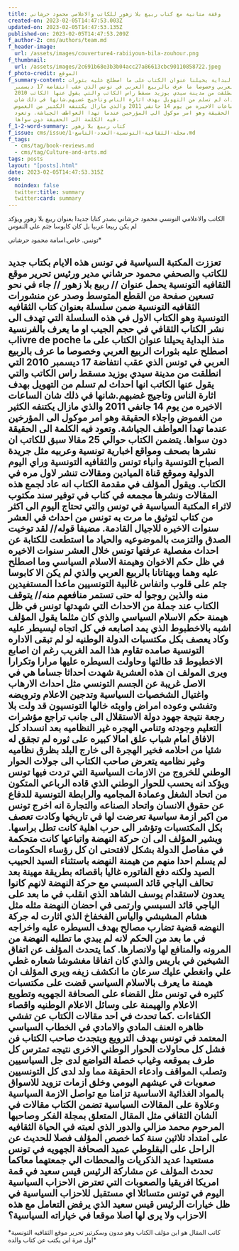 ```yaml
---
title: وقفة متانية مع كتاب ربيع بلا زهور للكاتب والاعلامي محمود حرشاني
created-on: 2023-02-05T14:47:53.003Z
updated-on: 2023-02-05T14:47:53.135Z
published-on: 2023-02-05T14:47:53.209Z
f_author-2: cms/authors/team.md
f_header-image:
  url: /assets/images/couverture4-rabiiyoun-bila-zouhour.png
f_thumbnail:
  url: /assets/images/2c691b68e3b3b04acc27a86613cbc90110858722.jpeg
f_photo-credit: الموقع
f_summary-content: منذ البداية يحيلنا عنوان الكتاب على ما اصطلح عليه بثورات
  الربيع العربي وخصوصا ما عرف بالربيع العربي في تونس الذي عقب انتفاضة 17 ديسمبر
  2010 التي انطلقت من مدينة سيدي بوزيد مسقط راس الكاتب والتي يقول عنها الكاتب
  انها احداث لم تسلم من التهويل بهدف اثارة الناس وتاجيج غضبهم.شانها في ذلك شان
  الساعات الاخيره من يوم 14 جانفي 2011 والذي مازال يكتنفه الكثير من الغموض
  واجلاء الحقيقة وهو امر موكول الى المؤرخين عندما تهدا العواطف الجياشة. وتعود
  فيه الكلمة الى الحقيقة دون سواها.
f_1-2-word-summary: كتاب ربيع بلا زهور
f_issue: cms/issue/مجلة-الثقافية-التونسية-العدد-التاسع-1.md
f_tags:
  - cms/tag/book-reviews.md
  - cms/tag/Culture-and-arts.md
tags: posts
layout: "[posts].html"
date: 2023-02-05T14:47:53.315Z
seo:
  noindex: false
  twitter:title: summary
  twitter:card: summary
---
```

الكاتب والاعلامي التونسي محمود حرشاني  بصدر كتابا جديدا بعنوان ربيع بلا زهور ويؤكد لم يكن ربيعا عربيا بل كان كابوسا جثم على النفوس

 تونس. خاص.اسامة محمود حرشاني*


 تعززت المكتبة السياسية في تونس هذه الايام بكتاب جديد للكاتب والصحفي محمود حرشاني مدير ورئيس تحرير موقع الثقافيه التونسية يحمل عنوان // ربيع بلا زهور // جاء في نحو تسعين صفحة من القطع المتوسط وصدر عن منشورات الثقافيه التونسية ضمن سلسلة بعنوان كتاب الثقافيه التونسية وهو الكتاب الاول في هذه السلسلة التي تهدف الى نشر الكتاب الثقافي في حجم الجيب او ما يعرف بالفرنسية بlivre de poche منذ البداية يحيلنا عنوان الكتاب على ما اصطلح عليه بثورات الربيع العربي وخصوصا ما عرف بالربيع العربي في تونس الذي عقب انتفاضة 17 ديسمبر 2010 التي انطلقت من مدينة سيدي بوزيد مسقط راس الكاتب والتي يقول عنها الكاتب انها احداث لم تسلم من التهويل بهدف اثارة الناس وتاجيج غضبهم.شانها في ذلك شان الساعات الاخيره من يوم 14 جانفي 2011 والذي مازال يكتنفه الكثير من الغموض واجلاء الحقيقة وهو امر موكول الى المؤرخين عندما تهدا العواطف الجياشة. وتعود فيه الكلمة الى الحقيقة دون سواها. يتضمن الكتاب حوالي 25 مقالا  سبق للكاتب ان نشرها بصحف  ومواقع اخبارية تونسية وعربيه مثل جريدة الصباح التونسية وانباء تونس والثقافيه التونسية وراي اليوم الدولية وموقع قناة الميادين ومقالات تنشر لاول مره في الكتاب. ويقول المؤلف في مقدمة الكتاب انه عاد لجمع هذه المقالات ونشرها مجمعه في كتاب في توفير سند مكتوب لاثراء المكتبة السياسية في تونس والتي تحتاج اليوم الى اكثر من كتاب لتوثيق ما مرت به تونس من احداث في العشر سنوات الاخيره للاجيال القادمة. مضيفا قوله// لقد توخيت الصدق والتزمت بالموضوعيه والحياد ما استطعت للكتابة عن احداث مفصلية عرفتها تونس خلال العشر سنوات الاخيره في ظل حكم الاخوان وهيمنة الاسلام السياسي وما اصطلح عليه  وهما وبهتاتانا بالربيع العربي والذي لم يكن الا كابوسا جثم على قلوب وانفاس غالبية التونسيين ماعدا المستفيدين منه والذين روجوا له حتى تستمر  منافعهم منه// يتوقف الكتاب عند جملة من الاحداث التي شهدتها تونس في ظل هيمنة حكم الاسلام السياسي والذي كان مثلما يقول المؤلف اشبه بالاخطبوط الذي يمد اصابعه في كل اتجاه ليسيطر عليه وكاد يعصف بكل مكتسبات الدولة الوطنيه لو لم تبقى الاداره التونسية صامده تقاوم  هذا المد الغريب رغم ان اصابع الاخطبوط قد طالتها وحاولت السيطره عليها مرارا وتكرارا ويرى المولف ان هذه العشرية شهدت احداثا جساما هي في الاصل غريبة عن الجسم التونسي مثل احداث الارهاب واغتيال الشخصيات السياسية وتدجين الاعلام وترويضه وتفشي وعوده امراض واوبئه خالها التونسيون قد ولت بلا رجعة نتيجة جهود دولة الاستقلال الى جانب تراجع مؤشرات التعليم وجودته وتنامي الهجره غير النظاميه بعد انسداد كل الافاق امام شباب علق امالا كبيره على ثوره لم تجقق له شئيا من احلامه فخير الهجرة الى خارج البلد بظرق نظاميه وغير نظاميه يتعرض صاحب الكتاب الى جولات الحوار الوطني للخروج من الازمات السياسية التي تردت فيها تونس ويؤكد انه يحسب للحوار الوطني الذي قاده الرباعي المتكون من اتحاد الشغل وعمادة المجاميه والرابطة التونسية للدفاع عن حقوق الانسان واتحاد الصناعه والتجارة انه اخرج تونس من اكبر ازمة سياسية تعرضت لها في تاريخها وكادت تعصف بكل المكتسبات  وتؤشر الى حرب اهلية كانت تطل براسها. ويشير المؤلف الى ان حركة النهضة واتباعها كانت متحكمة في مفاصل الدولة بشكل لافتحنى ان كل رؤساء الحكومات لم يسلم احدا منهم من هيمنة النهضه باستثناء السيد الحبيب الصيد ولكنه دفع الفاتوره غاليا باقصائه بطريقة مهينة بعد تحالف الباجي قائد السبسي مع حركة النهضة لانهم كانوا يعدون  لاستقدام يوسف الشاهد الذي انقلب في ما بعد على الباجي قائد السبسي وارتمى في احضان النهضة مثله مثل هشام المشيشي والياس الفخفاخ الذي اثارت له جركة النهضه قضية تضارب مصالح بهدف السيطره عليه واخراجه في ما بعد من الحكم لانه لم يبدي ما تطلبه النهضة من المرونه والمنافع لها ولانصارها. كما يتحدث المؤلف عن اتفاق الشيخين في باريس والذي كان اتفاقا مغشوشا شعاره غطي علي وانغطي عليك سرعان ما انكشف زيفه ويرى المؤلف ان هيمنة ما يعرف بالاسلام السياسي قضت على مكتسبات كثيره في تونس مثل القضاء على الصحافة الجهويه وتطويع الاعلام والهيمنة على وسائل الاعلام الوطنيه واقصاء الكفاءات .كما تحدث في احد مقالات الكتاب عن تفشي ظاهره العنف المادي والامادي في الخطاب السياسي المعتمد في تونس بهدف الترويع ويتجدث صاحب الكتاب فن فشل كل محاولات الحوار الوطني الاخرى نتيجه تمترس كل طرف بموقعه وغياب خصلة التواضع لدى جل السياسيين وتصلب المواقف وادعاء الحقيقة مما ولد لدى كل التونسيين صعوبات في عيشهم اليومي وخلق ازمات تزويد للاسواق بالمواد الغذائية الاساسية تزامنا مع تواصل الازمة السياسية وعلاوة على المقالات السياسية تضمن الكتاب مقالات في الشان الثقافي مثل المقال المتعلق بمجلة الفكر وصاحبها المرحوم محمد مزالي والدور الذي لعبته في الحياة الثقافيه على امتداد ثلاثين سنة كما خصص المؤلف فصلا للحديث عن الراحل على البقلوطي عميد الصحافة الجهويه في تونس مستعيدا عديد الذكريات والمحطات الي جمعتهما معاكما تحدث المؤلف عن مشاركة الرئيس قيس سعيد في قمة امريكا افريقيا والصعوبات التي تعترض الاحزاب السياسية اليوم في تونس متسائلا اي مستقبل للاحزاب السياسية في ظل خيارات الرئيس قيس سعيد الذي يرفض التعامل مع هذه الاحزاب ولا يرى لها اصلا موقعا في خياراته السياسية؟ 
------------------- 
*كاتب المقال هو ابن مؤلف الكتاب وهو مدون وسكرتير تحرير موقع الثقافيه التونسية *اول مرة ابن يكتب عن كتاب والده